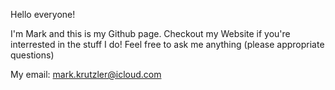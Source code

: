 Hello everyone!

I'm Mark and this is my Github page. Checkout my Website if you're interrested in the stuff I do!
Feel free to ask me anything (please appropriate questions)

My email: mark.krutzler@icloud.com
<!---
markkru/markkru is a ✨ special ✨ repository because its `README.md` (this file) appears on your GitHub profile.
You can click the Preview link to take a look at your changes.
--->
